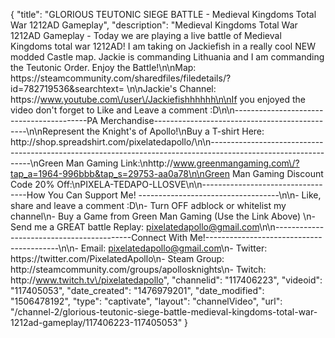 {
    "title": "GLORIOUS TEUTONIC SIEGE BATTLE - Medieval Kingdoms Total War 1212AD Gameplay",
    "description": "Medieval Kingdoms Total War 1212AD Gameplay - Today we are playing a live battle of Medieval Kingdoms total war 1212AD!  I am taking on Jackiefish in a really cool NEW modded Castle map.  Jackie is commanding Lithuania and I am commanding the Teutonic Order.  Enjoy the Battle!\n\nMap: https:\/\/steamcommunity.com\/sharedfiles\/filedetails\/?id=782719536&searchtext= \n\nJackie's Channel: https:\/\/www.youtube.com\/user\/Jackiefishhhhhh\n\nIf you enjoyed the video don't forget to Like and Leave a comment :D\n\n-----------------------------------------PA Merchandise----------------------------------------------\n\nRepresent the Knight's of Apollo!\nBuy a T-shirt Here: http:\/\/shop.spreadshirt.com\/pixelatedapollo\/\n\n---------------------------------------------------------------------------------------------------------------\nGreen Man Gaming Link:\nhttp:\/\/www.greenmangaming.com\/?tap_a=1964-996bbb&tap_s=29753-aa0a78\n\nGreen Man Gaming Discount Code 20% Off:\nPIXELA-TEDAPO-LLOSVE\n\n----------------------------------How You Can Support Me! -----------------------------------\n\n- Like, share and leave a comment :D\n- Turn OFF adblock or whitelist my channel\n- Buy a Game from Green Man Gaming (Use the Link Above) \n- Send me a GREAT battle Replay: pixelatedapollo@gmail.com\n\n------------------------------------------Connect With Me!-----------------------------------------\n\n- Email: pixelatedapollo@gmail.com\n- Twitter: https:\/\/twitter.com\/PixelatedApollo\n- Steam Group:  http:\/\/steamcommunity.com\/groups\/apollosknights\n- Twitch: http:\/\/www.twitch.tv\/pixelatedapollo",
    "channelid": "117406223",
    "videoid": "117405053",
    "date_created": "1476979201",
    "date_modified": "1506478192",
    "type": "captivate",
    "layout": "channelVideo",
    "url": "\/channel-2\/glorious-teutonic-siege-battle-medieval-kingdoms-total-war-1212ad-gameplay\/117406223-117405053"
}